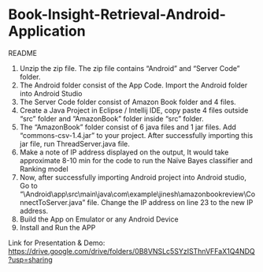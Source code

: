 # Book-Insight-Retrieval-Android-Application

README

1.	Unzip the zip file. The zip file contains  “Android” and “Server Code” folder.
2.	The Android folder consist of the App Code. Import the Android folder into Android Studio
3.	The Server Code folder consist of Amazon Book folder and 4 files.
4.	Create a Java Project in Eclipse / Intellij IDE, copy paste 4 files outside “src” folder and “AmazonBook” folder inside “src” folder.
5.	The “AmazonBook” folder consist of 6 java files and 1 jar files. Add “commons-csv-1.4.jar” to your project. After successfully importing this jar file, run ThreadServer.java file.
6.	Make a note of IP address displayed on the output, It would take approximate 8-10 min for the code to run the Naïve Bayes classifier and Ranking model
7.	Now, after successfully importing Android project into Android studio, Go to 
“\Android\app\src\main\java\com\example\jinesh\amazonbookreview\ConnectToServer.java” file. Change the IP address on line 23 to the new IP address.
8.	Build the App on Emulator or any Android Device
9.	Install and Run the APP


Link for Presentation & Demo:
https://drive.google.com/drive/folders/0B8VNSLc5SYzISThnVFFaX1Q4NDQ?usp=sharing
